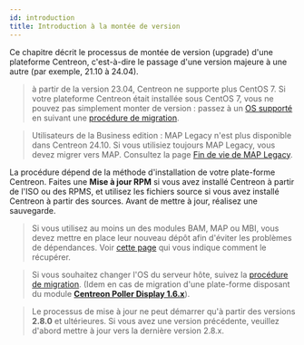```yaml
---
id: introduction
title: Introduction à la montée de version
---
```


Ce chapitre décrit le processus de montée de version (upgrade) d'une plateforme Centreon, c'est-à-dire le passage d'une version majeure à une autre (par exemple, 21.10 à 24.04).

> à partir de la version 23.04, Centreon ne supporte plus CentOS 7. Si votre plateforme Centreon était installée sous CentOS 7, vous ne pouvez pas simplement monter de version : passez à un [OS supporté](../installation/compatibility.md#système-dexploitation) en suivant une [procédure de migration](../migrate/introduction.md).

> Utilisateurs de la Business edition : MAP Legacy n'est plus disponible dans Centreon 24.10. Si vous utilisiez toujours MAP Legacy, vous devez migrer vers MAP. Consultez la page [Fin de vie de MAP Legacy](https://docs.centreon.com/docs/graph-views/map-legacy-eol/).

La procédure dépend de la méthode d'installation de votre plate-forme Centreon.
Faites une **Mise à jour RPM** si vous avez installé Centreon à partir de
l'ISO ou des RPMS, et utilisez les fichiers source si vous avez installé Centreon à partir des sources. Avant de mettre
à jour, réalisez une sauvegarde.

> Si vous utilisez au moins un des modules BAM, MAP ou MBI, vous devez mettre 
> en place leur nouveau dépôt afin d'éviter les problèmes de dépendances.
> Voir [cette page](../reporting/upgrade.md#monter-de-version-du-paquet)
> qui vous indique comment le récupérer.

> Si vous souhaitez changer l'OS du serveur hôte, suivez la [procédure de migration](../migrate/introduction.md). (Idem en cas de migration d'une plate-forme disposant du module **[Centreon Poller
> Display 1.6.x](../migrate/poller-display-to-remote-server.md)**).

> Le processus de mise à jour ne peut démarrer qu'à partir des versions **2.8.0**
> et ultérieures. Si vous avez une version précédente, veuillez d'abord mettre à
> jour vers la dernière version 2.8.x.
